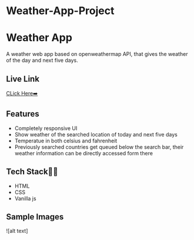 # Weather-App-Project

# Weather App
A weather web app based on openweathermap API, that gives the weather of the day and next five days.


## Live Link
[CLick Here➡️]("https://weather-app-project-omega.vercel.app/)

## Features

- Completely responsive UI
- Show weather of the searched location of today and next five days
- Temperatue in both celsius and fahrenheit
- Previously searched countries get queued below the search bar, their weather information can be directly accessed form there


## Tech Stack👩‍💻

- HTML
- CSS
- Vanilla js

## Sample Images


![alt text]
